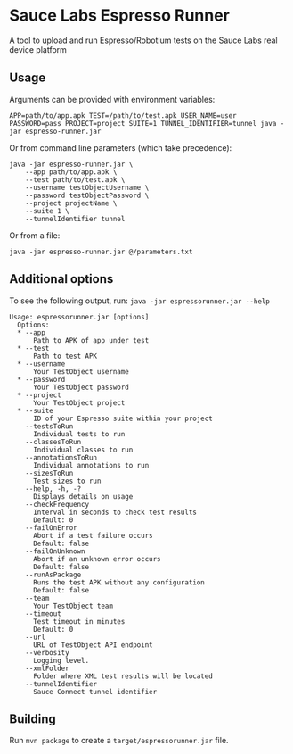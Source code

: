 # Sauce Labs Espresso Runner

A tool to upload and run Espresso/Robotium tests on the Sauce Labs real device platform

## Usage

Arguments can be provided with environment variables:
```
APP=path/to/app.apk TEST=/path/to/test.apk USER_NAME=user PASSWORD=pass PROJECT=project SUITE=1 TUNNEL_IDENTIFIER=tunnel java -jar espresso-runner.jar
```

Or from command line parameters (which take precedence):

```
java -jar espresso-runner.jar \
    --app path/to/app.apk \
    --test path/to/test.apk \
    --username testObjectUsername \
    --password testObjectPassword \
    --project projectName \
    --suite 1 \
    --tunnelIdentifier tunnel
```

Or from a file:
```
java -jar espresso-runner.jar @/parameters.txt
```
## Additional options

To see the following output, run: `java -jar espressorunner.jar --help`

```
Usage: espressorunner.jar [options]
  Options:
  * --app
      Path to APK of app under test
  * --test
      Path to test APK
  * --username
      Your TestObject username
  * --password
      Your TestObject password
  * --project
      Your TestObject project
  * --suite
      ID of your Espresso suite within your project
    --testsToRun
      Individual tests to run
    --classesToRun
      Individual classes to run
    --annotationsToRun
      Individual annotations to run
    --sizesToRun
      Test sizes to run
    --help, -h, -?
      Displays details on usage
    --checkFrequency
      Interval in seconds to check test results
      Default: 0
    --failOnError
      Abort if a test failure occurs
      Default: false
    --failOnUnknown
      Abort if an unknown error occurs
      Default: false
    --runAsPackage
      Runs the test APK without any configuration
      Default: false
    --team
      Your TestObject team
    --timeout
      Test timeout in minutes
      Default: 0
    --url
      URL of TestObject API endpoint
    --verbosity
      Logging level.
    --xmlFolder
      Folder where XML test results will be located
    --tunnelIdentifier
      Sauce Connect tunnel identifier
```

## Building

Run `mvn package` to create a `target/espressorunner.jar` file.
